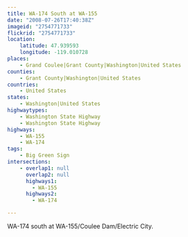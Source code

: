 ```yaml
---
title: WA-174 South at WA-155
date: "2008-07-26T17:40:38Z"
imageid: "2754771733"
flickrid: "2754771733"
location:
    latitude: 47.939593
    longitude: -119.010728
places:
    - Grand Coulee|Grant County|Washington|United States
counties:
    - Grant County|Washington|United States
countries:
    - United States
states:
    - Washington|United States
highwaytypes:
    - Washington State Highway
    - Washington State Highway
highways:
    - WA-155
    - WA-174
tags:
    - Big Green Sign
intersections:
    - overlap1: null
      overlap2: null
      highways1:
        - WA-155
      highways2:
        - WA-174

---
```

WA-174 south at WA-155/Coulee Dam/Electric City.